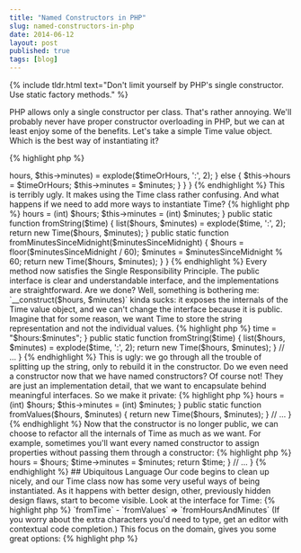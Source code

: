 ```yaml
---
title: "Named Constructors in PHP"
slug: named-constructors-in-php
date: 2014-06-12
layout: post
published: true
tags: [blog]
---
```


{% include tldr.html text="Don't limit yourself by PHP's single constructor. Use static factory methods." %}

PHP allows only a single constructor per class. That's rather annoying. We'll probably never have proper constructor overloading in PHP, but we can at least enjoy some of the benefits. Let's take a simple Time value object. Which is the best way of instantiating it?

{% highlight php %}
<?php
$time = new Time("11:45");
$time = new Time(11, 45);
{% endhighlight %}

The only correct answer is "it depends". Both are correct from the point of view of the domain. Supporting both is an option:
 
{% highlight php %}
<?php
final class Time
{
    private $hours, $minutes;
    public function __construct($timeOrHours, $minutes = null)
    {
        if(is_string($timeOrHours) && is_null($minutes)) {
            list($this->hours, $this->minutes) = explode($timeOrHours, ':', 2);
        } else {
            $this->hours = $timeOrHours;
            $this->minutes = $minutes;
        }
    }
}
{% endhighlight %}

This is terribly ugly. It makes using the Time class rather confusing. And what happens if we need to add more ways to instantiate Time?

{% highlight php %}
<?php
$minutesSinceMidnight = 705;
$time = new Time($minutesSinceMidnight);
{% endhighlight %}

Or if we want to support numeric strings as well as integers?

{% highlight php %}
<?php
$time = new Time("11", "45");
{% endhighlight %}

(Note: in production code, I would make my Time class a lot more idiot-proof.)

## Refactor to named constructors

Let's add some public static methods to instantiate Time. This will allow us to get rid of the conditionals (which is always a good thing!).
 
{% highlight php %}
<?php
final class Time
{
    private $hours, $minutes;

    public function __construct($hours, $minutes)
    {
        $this->hours = (int) $hours;
        $this->minutes = (int) $minutes;
    }

    public static function fromString($time)
    {
        list($hours, $minutes) = explode($time, ':', 2);
        return new Time($hours, $minutes);
    }

    public static function fromMinutesSinceMidnight($minutesSinceMidnight)
    {
        $hours = floor($minutesSinceMidnight / 60);
        $minutes = $minutesSinceMidnight % 60;
        return new Time($hours, $minutes);
    }
}
{% endhighlight %}

Every method now satisfies the Single Responsibility Principle. The public interface is clear and understandable interface, and the implementations are straightforward. Are we done?

Well, something is bothering me: `__construct($hours, $minutes)` kinda sucks: it exposes the internals of the Time value object, and we can't change the interface because it is public. Imagine that for some reason, we want Time to store the string representation and not the individual values.
 
{% highlight php %}
<?php
final class Time
{
    private $time;

    public function __construct($hours, $minutes)
    {
        $this->time = "$hours:$minutes";
    }
    
    public static function fromString($time)
    {
        list($hours, $minutes) = explode($time, ':', 2);
        return new Time($hours, $minutes);
    }
    // ...
}
{% endhighlight %}

This is ugly: we go through all the trouble of splitting up the string, only to rebuild it in the constructor.

Do we even need a constructor now that we have named constructors? Of course not! They are just an implementation detail, that we want to encapsulate behind meaningful interfaces. So we make it private: 

{% highlight php %}
<?php
final class Time
{
    private $hours, $minutes;

    private function __construct($hours, $minutes)
    {
        $this->hours = (int) $hours;
        $this->minutes = (int) $minutes;
    }

    public static function fromValues($hours, $minutes)
    {
        return new Time($hours, $minutes);
    }
    // ...
}
{% endhighlight %}

Now that the constructor is no longer public, we can choose to refactor all the internals of Time as much as we want. For example, sometimes you'll want every named constructor to assign properties without passing them through a constructor:
 
{% highlight php %}
<?php
final class Time
{
    private $hours, $minutes;

    // We don't remove the empty cnostructor because it still needs to be private
    private function __construct(){} 

    public static function fromValues($hours, $minutes)
    {
        $time = new Time;
        $time->hours = $hours;
        $time->minutes = $minutes;
        return $time;
    }
    // ...
}
{% endhighlight %}

## Ubiquitous Language

Our code begins to clean up nicely, and our Time class now has some very useful ways of being instantiated. As it happens with better design, other, previously hidden design flaws, start to become visible. Look at the interface for Time:
 
{% highlight php %}
<?php
$time = Time::fromValues($hours, $minutes);
$time = Time::fromString($time);
$time = Time::fromMinutesSinceMidnight($minutesSinceMidnight);
{% endhighlight %}

Notice anything? We're mixing no less than three languages:

- `fromString` is a PHP implementation detail;
- `fromValues` is a sort of generic programming term;
- and `fromMinutesSinceMidnight` is part of the domain language.

Being a language geek and Domain-Driven Design aficionado, I can't let this pass. As Time is part of our domain, my preferred style is to find inspiration in the Ubiquitous Language. 

- `fromString` => `fromTime` 
- `fromValues` => `fromHoursAndMinutes`

(If you worry about the extra characters you'd need to type, get an editor with contextual code completion.)

This focus on the domain, gives you some great options:

{% highlight php %}
<?php
$customer = new Customer($name); 
// We can't "new a customer" or "instantiate a customer" in real life.
// Better:
$customer = Customer::fromRegistration($name);
$customer = Customer::fromImport($name);
{% endhighlight %}

Granted, that's not always better. In the case of Time, I might stick to fromString, because maybe at this level of detail in our code, we want to serve the programmer more than the domain. I might even provide both options. But at least, thanks to named constructors, we now *have* options.  


## Read more

- [When to Use Static Methods](/2014/06/when-to-use-static-methods-in-php/)
- [Accessing private properties from other instances](/2011/03/accessing-private-properties-from-other-instances/)
- [Casting Value Objects to String](/2013/02/casting-value-objects/)
- [Final Classes: Open for Extension, Closed for Inheritance](/2014/05/final-classes-in-php/)




